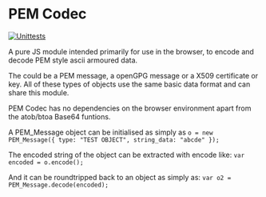 # PEM Codec

[![Unittests](https://github.com/GammaScience/pem-codec/actions/workflows/unittest.yml/badge.svg)](https://github.com/GammaScience/pem-codec/actions/workflows/unittest.yml)

A pure JS module intended primarily for use in the browser, 
to encode and decode PEM style ascii armoured data.

The could be a PEM message, a openGPG message or a
X509 certificate or key. All of these types of
objects use the same basic data format and can share this 
module.


PEM Codec has no dependencies on the browser environment apart
from the atob/btoa Base64 funtions.

A PEM_Message object can be initialised as simply as
`
o = new PEM_Message({
    type: "TEST OBJECT",
    string_data: "abcde"
});
`

The encoded string of the object can be extracted with encode like:
`
var encoded = o.encode();
`

And it can be roundtripped back to an object as simply as:
`
var o2 = PEM_Message.decode(encoded);
`

